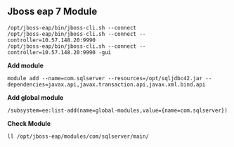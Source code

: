 ## Jboss eap 7 Module

```
/opt/jboss-eap/bin/jboss-cli.sh --connect
/opt/jboss-eap/bin/jboss-cli.sh --connect --controller=10.57.148.20:9990
/opt/jboss-eap/bin/jboss-cli.sh --connect --controller=10.57.148.20:9990 -gui
```
**Add module**
```
module add --name=com.sqlserver --resources=/opt/sqljdbc42.jar --dependencies=javax.api,javax.transaction.api,javax.xml.bind.api
```
**Add global module**
```
/subsystem=ee:list-add(name=global-modules,value={name=com.sqlserver})
```

**Check Module**
```
ll /opt/jboss-eap/modules/com/sqlserver/main/
```